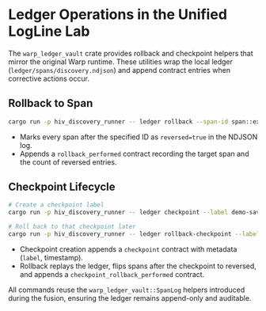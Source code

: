 # Ledger Operations in the Unified LogLine Lab

The `warp_ledger_vault` crate provides rollback and checkpoint helpers that mirror the original Warp runtime. These utilities wrap the local ledger (`ledger/spans/discovery.ndjson`) and append contract entries when corrective actions occur.

## Rollback to Span
```bash
cargo run -p hiv_discovery_runner -- ledger rollback --span-id span::execution::demo
```
- Marks every span after the specified ID as `reversed=true` in the NDJSON log.
- Appends a `rollback_performed` contract recording the target span and the count of reversed entries.

## Checkpoint Lifecycle
```bash
# Create a checkpoint label
cargo run -p hiv_discovery_runner -- ledger checkpoint --label demo-save

# Roll back to that checkpoint later
cargo run -p hiv_discovery_runner -- ledger rollback-checkpoint --label demo-save
```
- Checkpoint creation appends a `checkpoint` contract with metadata (`label`, timestamp).
- Rollback replays the ledger, flips spans after the checkpoint to reversed, and appends a `checkpoint_rollback_performed` contract.

All commands reuse the `warp_ledger_vault::SpanLog` helpers introduced during the fusion, ensuring the ledger remains append-only and auditable.
